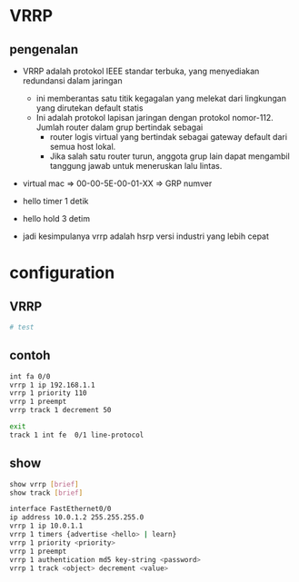 # VRRP
## pengenalan
- VRRP adalah protokol IEEE standar terbuka, yang menyediakan redundansi dalam jaringan
    - ini memberantas satu titik kegagalan yang melekat dari lingkungan yang dirutekan default statis
    - Ini adalah protokol lapisan jaringan dengan protokol nomor-112. Jumlah router dalam grup bertindak sebagai 
        - router logis virtual yang bertindak sebagai gateway default dari semua host lokal. 
        - Jika salah satu router turun, anggota grup lain dapat mengambil tanggung jawab untuk meneruskan lalu lintas.

- virtual  mac => 00-00-5E-00-01-XX => GRP numver
- hello timer 1 detik
- hello hold 3 detim

- jadi kesimpulanya vrrp adalah hsrp versi industri yang lebih cepat

# configuration
## VRRP
```bash
# test
```

## contoh
```bash
int fa 0/0
vrrp 1 ip 192.168.1.1
vrrp 1 priority 110
vrrp 1 preempt
vrrp track 1 decrement 50

exit
track 1 int fe  0/1 line-protocol
```

## show
```bash
show vrrp [brief]
show track [brief]
```

```bash
interface FastEthernet0/0
ip address 10.0.1.2 255.255.255.0
vrrp 1 ip 10.0.1.1
vrrp 1 timers {advertise <hello> | learn}
vrrp 1 priority <priority>
vrrp 1 preempt
vrrp 1 authentication md5 key-string <password>
vrrp 1 track <object> decrement <value>
```